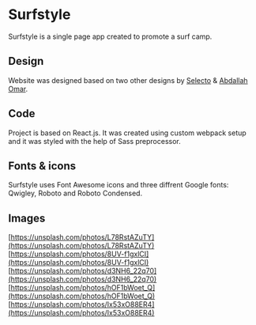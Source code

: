 # Surfstyle

Surfstyle is a single page app created to promote a surf camp.

## Design

Website was designed based on two other designs by [Selecto](https://pl.pinterest.com/pin/538320961707402001/) & [Abdallah Omar](https://pl.pinterest.com/pin/831336412448015487/).

## Code

Project is based on React.js. It was created using custom webpack setup and it was styled with the help of Sass preprocessor.

## Fonts & icons

Surfstyle uses Font Awesome icons and three diffrent Google fonts: Qwigley, Roboto and Roboto Condensed.

## Images

[https://unsplash.com/photos/L78RstAZuTY](https://unsplash.com/photos/L78RstAZuTY) [https://unsplash.com/photos/8UV-f1gxlCI](https://unsplash.com/photos/8UV-f1gxlCI) [https://unsplash.com/photos/d3NH6_22q70](https://unsplash.com/photos/d3NH6_22q70) [https://unsplash.com/photos/hOF1bWoet_Q](https://unsplash.com/photos/hOF1bWoet_Q) [https://unsplash.com/photos/Ix53xO88ER4](https://unsplash.com/photos/Ix53xO88ER4)